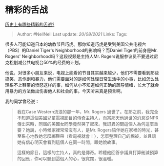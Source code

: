 # 精彩的舌战
[历史上有哪些精彩的舌战?](https://www.zhihu.com/question/265719237/answer/375456899)

> Author: #NellNell 
Last update: *20/08/2021* 
Links:
Tags: 

 
很多人可能知道日本的幼教节目巧虎。那你知道巧虎是受到美国公共电视台（PBS）的Daniel Tiger's Neighborhood的影响吗？而Daniel Tiger的前身是Mr. Rogers' Neighborhood吗？这段视频是主持人Mr. Rogers说服参议员不要通过尼克松削减公共电视台50%的经费的计划。

他说，对很多小朋友来说，电视上能看的节目其实越来越少，他们不需要看到那些搞笑、恶作剧和暴力，他们需要面对的是如何处理日常生活中的小事，比如怎么处理系不上鞋带的愤怒这样的事，如何从小不知道如何正确的疏导情绪，长大了就会用暴力的方法做出伤害他人和社会的事。今天听来真是预言啊。

我的同学曾经说：

> 我在Case Western流浪的那一年，Mr. Rogers 過世了。在那之前，我完全不知道這個美國兒童電視節目的傳奇主持人，而當那天他過世的消息從NPR傳出來時，同屆的美國女同學竟然哭了起來。我訝異的問這個人為何這麼重要？她說，小時候家裡常常沒有人，是Mr. Rogers陪伴她在家裡的時光，甚至系心地教她怎麼綁鞋帶（看電視就會！），怎麼整理自己的棉被，並且讓她有信心明天會看到這個人在同一時間，跟她說故事。  
>   
> 這樣的節目，這樣的主持人，真的是傳奇。聆聽他回答參議員打算刪減預算的回應，你可以聽到這個人的心，很寬闊，很溫暖。

